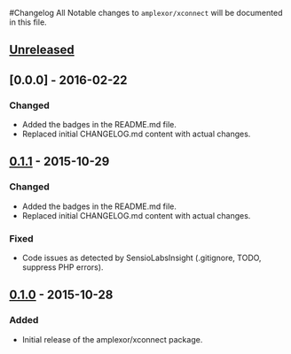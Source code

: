 #Changelog
All Notable changes to `amplexor/xconnect` will be documented in this file.



## [Unreleased]



## [0.0.0] - 2016-02-22
### Changed
- Added the badges in the README.md file.
- Replaced initial CHANGELOG.md content with actual changes.



## [0.1.1] - 2015-10-29
### Changed
- Added the badges in the README.md file.
- Replaced initial CHANGELOG.md content with actual changes.

### Fixed
- Code issues as detected by SensioLabsInsight (.gitignore, TODO, suppress 
  PHP errors).



## [0.1.0] - 2015-10-28
### Added
- Initial release of the amplexor/xconnect package.



[Unreleased]: https://github.com/amplexor-drupal/xconnect/compare/master...develop
[0.1.1]: https://github.com/amplexor-drupal/xconnect/compare/0.1.0...0.1.1
[0.1.0]: https://github.com/amplexor-drupal/xconnect/releases/tag/0.1.0
